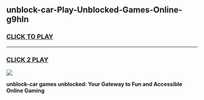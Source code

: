 
## unblock-car-Play-Unblocked-Games-Online-g9hln
<h3>
<a href="https://premium76.site?title=unblock-car&ref=25A">CLICK TO PLAY</a></h3>
<hr>

<h3>
<a href="https://premium76.site?title=unblock-car&ref=25A">CLICK 2 PLAY</a>
  
</h3>

<a href="https://premium76.site?title=unblock-car&ref=25A"><img src="https://clearcache.store/games.png"></a>


**unblock-car games unblocked: Your Gateway to Fun and Accessible Online Gaming**
